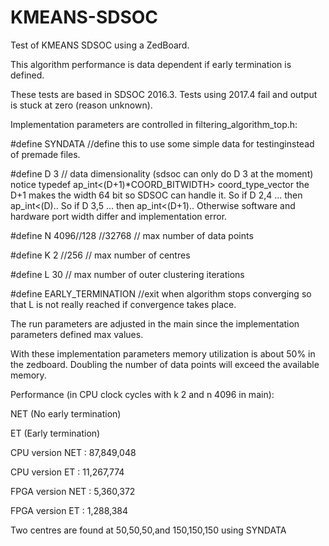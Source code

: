 # KMEANS-SDSOC

Test of KMEANS SDSOC using a ZedBoard. 

This algorithm performance is data dependent if early termination is defined. 

These tests are based in SDSOC 2016.3. 
Tests using 2017.4 fail and output is stuck at zero (reason unknown). 

Implementation parameters are controlled in filtering_algorithm_top.h:

#define SYNDATA //define this to use some simple data for testinginstead of premade files.

#define D 3         // data dimensionality (sdsoc can only do D 3 at the moment) notice typedef ap_int<(D+1)*COORD_BITWIDTH> coord_type_vector the D+1 makes the width 64 bit so SDSOC can handle it.
So if D 2,4 ... then ap_int<(D)..
So if D 3,5 ... then ap_int<(D+1)..
Otherwise software and hardware port width differ and implementation error.

#define N 4096//128 //32768     // max number of data points

#define K 2 //256       // max number of centres

#define L 30         // max number of outer clustering iterations

#define EARLY_TERMINATION  //exit when algorithm stops converging so that L is not really reached if convergence takes place.

The run parameters are adjusted in the main since the implementation parameters defined max values.

With these implementation parameters memory utilization is about 50% in the zedboard. Doubling the number of data points will exceed the available memory. 

Performance (in CPU clock cycles with k 2 and n 4096 in main):

NET (No early termination)

ET (Early termination)

CPU version NET :  87,849,048

CPU version ET : 11,267,774

FPGA version NET : 5,360,372

FPGA version ET : 1,288,384

Two centres are found at 50,50,50,and 150,150,150 using SYNDATA


